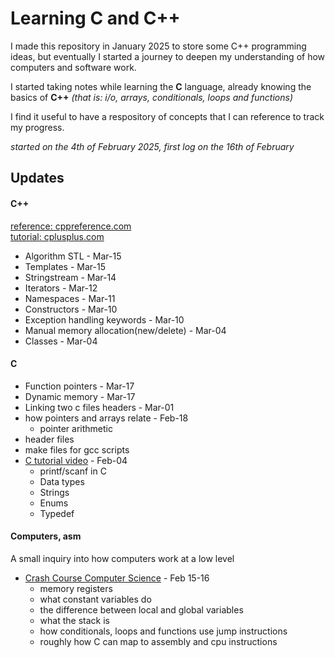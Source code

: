 # Learning C and C++

I made this repository in January 2025 to store some C++ 
programming ideas, but eventually I started a journey to deepen my 
understanding of how computers and software work.

I started taking notes while learning the **C** language, already knowing
the basics of **C++** *(that is: i/o, arrays, conditionals, loops and functions)* 

I find it useful to have a respository of concepts that I can reference
to track my progress.

*started on the 4th of February 2025,
first log on the 16th of February*

## Updates

#### C++
[reference: cppreference.com](https://en.cppreference.com)  
[tutorial: cplusplus.com](https://cplusplus.com/doc/tutorial)

- Algorithm STL - Mar-15
- Templates - Mar-15
- Stringstream - Mar-14
- Iterators - Mar-12
- Namespaces - Mar-11
- Constructors - Mar-10
- Exception handling keywords - Mar-10
- Manual memory allocation(new/delete) - Mar-04
- Classes - Mar-04

#### C
- Function pointers - Mar-17
- Dynamic memory - Mar-17
- Linking two c files headers - Mar-01
- how pointers and arrays relate - Feb-18
    - pointer arithmetic
- header files
- make files for gcc scripts
- [C tutorial video](https://youtu.be/87SH2Cn0s9A?si=LxIadvo_bsFoAonx) - Feb-04
    - printf/scanf in C
    - Data types
    - Strings
    - Enums
    - Typedef

#### Computers, asm 

A small inquiry into how computers work at a low level

- [Crash Course Computer Science](https://youtube.com/playlist?list=PL8dPuuaLjXtNlUrzyH5r6jN9ulIgZBpdo&si=lNaGR6sSJz-Innin) - Feb 15-16
    - memory registers
    - what constant variables do
    - the difference between local and global variables
    - what the stack is
    - how conditionals, loops and functions use jump instructions
    - roughly how C can map to assembly and cpu instructions